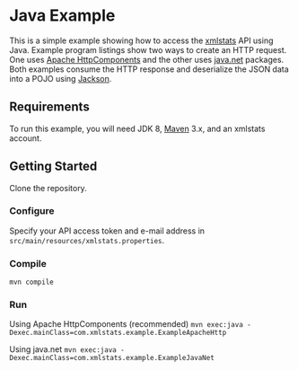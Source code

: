 Java Example
============

This is a simple example showing how to access the
[xmlstats](https://erikberg.com/api) API using Java. Example program listings
show two ways to create an HTTP request. One uses [Apache
HttpComponents](https://hc.apache.org/) and the other uses
[java.net](https://docs.oracle.com/javase/8/docs/api/java/net/package-summary.html)
packages. Both examples consume the HTTP response and deserialize the JSON data
into a POJO using [Jackson](https://github.com/FasterXML/jackson).

Requirements
------------
To run this example, you will need JDK 8, [Maven](https://maven.apache.org/)
3.x, and an xmlstats account.

Getting Started
---------------
Clone the repository.

### Configure
Specify your API access token and e-mail address in
`src/main/resources/xmlstats.properties`.

### Compile
`mvn compile`

### Run
Using Apache HttpComponents (recommended)
`mvn exec:java -Dexec.mainClass=com.xmlstats.example.ExampleApacheHttp`

Using java.net
`mvn exec:java -Dexec.mainClass=com.xmlstats.example.ExampleJavaNet`

